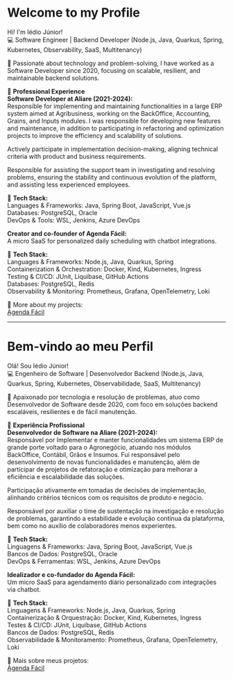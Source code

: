 # Welcome to my Profile

Hi! I'm Iédio Júnior!  
💻 Software Engineer | Backend Developer (Node.js, Java, Quarkus, Spring, Kubernetes, Observability, SaaS, Multitenancy)

🚀 Passionate about technology and problem-solving, I have worked as a Software Developer since 2020, focusing on scalable, resilient, and maintainable backend solutions.

🔹 **Professional Experience**  
**Software Developer at Aliare (2021-2024):**  
Responsible for implementing and maintaining functionalities in a large ERP system aimed at Agribusiness, working on the BackOffice, Accounting, Grains, and Inputs modules. I was responsible for developing new features and maintenance, in addition to participating in refactoring and optimization projects to improve the efficiency and scalability of solutions.

Actively participate in implementation decision-making, aligning technical criteria with product and business requirements.

Responsible for assisting the support team in investigating and resolving problems, ensuring the stability and continuous evolution of the platform, and assisting less experienced employees.


🔧 **Tech Stack:**  
Languages & Frameworks: Java, Spring Boot, JavaScript, Vue.js  
Databases: PostgreSQL, Oracle  
DevOps & Tools: WSL, Jenkins, Azure DevOps  

**Creator and co-founder of Agenda Fácil:**  
A micro SaaS for personalized daily scheduling with chatbot integrations.

🔧 **Tech Stack:**  
Languages & Frameworks: Node.js, Java, Quarkus, Spring  
Containerization & Orchestration: Docker, Kind, Kubernetes, Ingress  
Testing & CI/CD: JUnit, Liquibase, GitHub Actions  
Databases: PostgreSQL, Redis  
Observability & Monitoring: Prometheus, Grafana, OpenTelemetry, Loki

📌 More about my projects:  
[Agenda Fácil](https://github.com/pescador95/agendafacil)

---
# Bem-vindo ao meu Perfil

Olá! Sou Iédio Júnior!  
💻 Engenheiro de Software | Desenvolvedor Backend (Node.js, Java, Quarkus, Spring, Kubernetes, Observabilidade, SaaS, Multitenancy)

🚀 Apaixonado por tecnologia e resolução de problemas, atuo como Desenvolvedor de Software desde 2020, com foco em soluções backend escaláveis, resilientes e de fácil manutenção.

🔹 **Experiência Profissional**  
**Desenvolvedor de Software na Aliare (2021-2024):**  
Responsável por Implementar e manter funcionalidades um sistema ERP de grande porte voltado para o Agronegócio, atuando nos módulos BackOffice, Contábil, Grãos e Insumos. Fui responsável pelo desenvolvimento de novas funcionalidades e manutenção, além de participar de projetos de refatoração e otimização para melhorar a eficiência e escalabilidade das soluções.

Participação ativamente em tomadas de decisões de implementação, alinhando critérios técnicos com os requisitos de produto e negócio.

Responsável por auxiliar o time de sustentação na investigação e resolução de problemas, garantindo a estabilidade e evolução contínua da plataforma, bem como no auxílio de colaboradores menos experientes.

🔧 **Tech Stack:**  
Linguagens & Frameworks: Java, Spring Boot, JavaScript, Vue.js  
Bancos de Dados: PostgreSQL, Oracle  
DevOps & Ferramentas: WSL, Jenkins, Azure DevOps  

**Idealizador e co-fundador do Agenda Fácil:**  
Um micro SaaS para agendamento diário personalizado com integrações via chatbot.

🔧 **Tech Stack:**  
Linguagens & Frameworks: Node.js, Java, Quarkus, Spring  
Containerização & Orquestração: Docker, Kind, Kubernetes, Ingress  
Testes & CI/CD: JUnit, Liquibase, GitHub Actions  
Bancos de Dados: PostgreSQL, Redis  
Observabilidade & Monitoramento: Prometheus, Grafana, OpenTelemetry, Loki

📌 Mais sobre meus projetos:  
[Agenda Fácil](https://github.com/pescador95/agendafacil)
